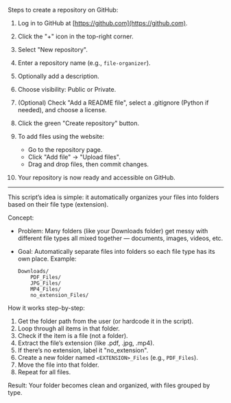 Steps to create a repository on GitHub:

1. Log in to GitHub at [https://github.com](https://github.com).
2. Click the "+" icon in the top-right corner.
3. Select "New repository".
4. Enter a repository name (e.g., `file-organizer`).
5. Optionally add a description.
6. Choose visibility: Public or Private.
7. (Optional) Check "Add a README file", select a .gitignore (Python if needed), and choose a license.
8. Click the green "Create repository" button.
9. To add files using the website:

   * Go to the repository page.
   * Click "Add file" → "Upload files".
   * Drag and drop files, then commit changes.
10. Your repository is now ready and accessible on GitHub.

-------------------------------------------------------------------------------------------------------
This script’s idea is simple: it automatically organizes your files into folders based on their file type (extension).

Concept:

* Problem: Many folders (like your Downloads folder) get messy with different file types all mixed together — documents, images, videos, etc.
* Goal: Automatically separate files into folders so each file type has its own place.
  Example:

  ```
  Downloads/
      PDF_Files/
      JPG_Files/
      MP4_Files/
      no_extension_Files/
  ```

How it works step-by-step:

1. Get the folder path from the user (or hardcode it in the script).
2. Loop through all items in that folder.
3. Check if the item is a file (not a folder).
4. Extract the file’s extension (like .pdf, .jpg, .mp4).
5. If there’s no extension, label it "no\_extension".
6. Create a new folder named `<EXTENSION>_Files` (e.g., `PDF_Files`).
7. Move the file into that folder.
8. Repeat for all files.

Result:
Your folder becomes clean and organized, with files grouped by type.
